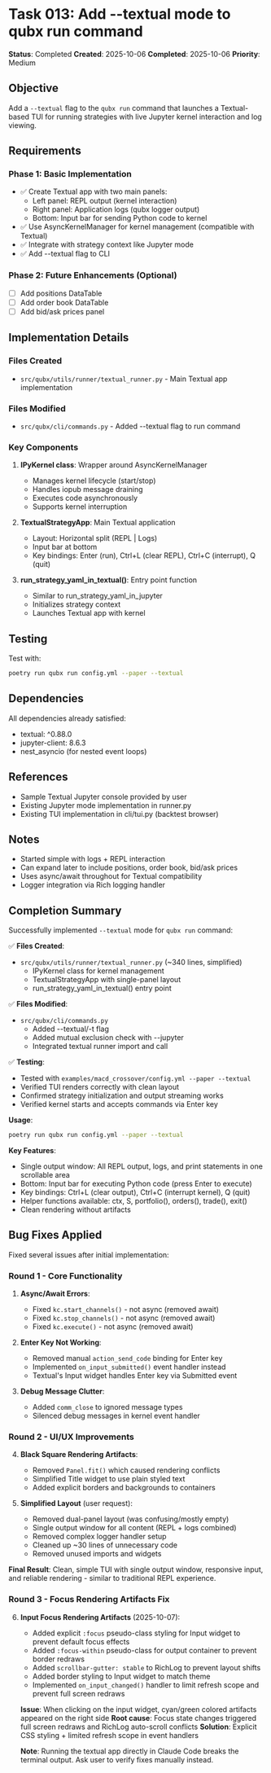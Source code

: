 # Task 013: Add --textual mode to qubx run command

**Status**: Completed
**Created**: 2025-10-06
**Completed**: 2025-10-06
**Priority**: Medium

## Objective

Add a `--textual` flag to the `qubx run` command that launches a Textual-based TUI for running strategies with live Jupyter kernel interaction and log viewing.

## Requirements

### Phase 1: Basic Implementation
- ✅ Create Textual app with two main panels:
  - Left panel: REPL output (kernel interaction)
  - Right panel: Application logs (qubx logger output)
  - Bottom: Input bar for sending Python code to kernel
- ✅ Use AsyncKernelManager for kernel management (compatible with Textual)
- ✅ Integrate with strategy context like Jupyter mode
- ✅ Add --textual flag to CLI

### Phase 2: Future Enhancements (Optional)
- [ ] Add positions DataTable
- [ ] Add order book DataTable
- [ ] Add bid/ask prices panel

## Implementation Details

### Files Created
- `src/qubx/utils/runner/textual_runner.py` - Main Textual app implementation

### Files Modified
- `src/qubx/cli/commands.py` - Added --textual flag to run command

### Key Components

1. **IPyKernel class**: Wrapper around AsyncKernelManager
   - Manages kernel lifecycle (start/stop)
   - Handles iopub message draining
   - Executes code asynchronously
   - Supports kernel interruption

2. **TextualStrategyApp**: Main Textual application
   - Layout: Horizontal split (REPL | Logs)
   - Input bar at bottom
   - Key bindings: Enter (run), Ctrl+L (clear REPL), Ctrl+C (interrupt), Q (quit)

3. **run_strategy_yaml_in_textual()**: Entry point function
   - Similar to run_strategy_yaml_in_jupyter
   - Initializes strategy context
   - Launches Textual app with kernel

## Testing

Test with:
```bash
poetry run qubx run config.yml --paper --textual
```

## Dependencies

All dependencies already satisfied:
- textual: ^0.88.0
- jupyter-client: 8.6.3
- nest_asyncio (for nested event loops)

## References

- Sample Textual Jupyter console provided by user
- Existing Jupyter mode implementation in runner.py
- Existing TUI implementation in cli/tui.py (backtest browser)

## Notes

- Started simple with logs + REPL interaction
- Can expand later to include positions, order book, bid/ask prices
- Uses async/await throughout for Textual compatibility
- Logger integration via Rich logging handler

## Completion Summary

Successfully implemented `--textual` mode for `qubx run` command:

✅ **Files Created**:
- `src/qubx/utils/runner/textual_runner.py` (~340 lines, simplified)
  - IPyKernel class for kernel management
  - TextualStrategyApp with single-panel layout
  - run_strategy_yaml_in_textual() entry point

✅ **Files Modified**:
- `src/qubx/cli/commands.py`
  - Added --textual/-t flag
  - Added mutual exclusion check with --jupyter
  - Integrated textual runner import and call

✅ **Testing**:
- Tested with `examples/macd_crossover/config.yml --paper --textual`
- Verified TUI renders correctly with clean layout
- Confirmed strategy initialization and output streaming works
- Verified kernel starts and accepts commands via Enter key

**Usage**:
```bash
poetry run qubx run config.yml --paper --textual
```

**Key Features**:
- Single output window: All REPL output, logs, and print statements in one scrollable area
- Bottom: Input bar for executing Python code (press Enter to execute)
- Key bindings: Ctrl+L (clear output), Ctrl+C (interrupt kernel), Q (quit)
- Helper functions available: ctx, S, portfolio(), orders(), trade(), exit()
- Clean rendering without artifacts

## Bug Fixes Applied

Fixed several issues after initial implementation:

### Round 1 - Core Functionality
1. **Async/Await Errors**:
   - Fixed `kc.start_channels()` - not async (removed await)
   - Fixed `kc.stop_channels()` - not async (removed await)
   - Fixed `kc.execute()` - not async (removed await)

2. **Enter Key Not Working**:
   - Removed manual `action_send_code` binding for Enter key
   - Implemented `on_input_submitted()` event handler instead
   - Textual's Input widget handles Enter key via Submitted event

3. **Debug Message Clutter**:
   - Added `comm_close` to ignored message types
   - Silenced debug messages in kernel event handler

### Round 2 - UI/UX Improvements
4. **Black Square Rendering Artifacts**:
   - Removed `Panel.fit()` which caused rendering conflicts
   - Simplified Title widget to use plain styled text
   - Added explicit borders and backgrounds to containers

5. **Simplified Layout** (user request):
   - Removed dual-panel layout (was confusing/mostly empty)
   - Single output window for all content (REPL + logs combined)
   - Removed complex logger handler setup
   - Cleaned up ~30 lines of unnecessary code
   - Removed unused imports and widgets

**Final Result**: Clean, simple TUI with single output window, responsive input, and reliable rendering - similar to traditional REPL experience.

### Round 3 - Focus Rendering Artifacts Fix

6. **Input Focus Rendering Artifacts** (2025-10-07):
   - Added explicit `:focus` pseudo-class styling for Input widget to prevent default focus effects
   - Added `:focus-within` pseudo-class for output container to prevent border redraws
   - Added `scrollbar-gutter: stable` to RichLog to prevent layout shifts
   - Added border styling to Input widget to match theme
   - Implemented `on_input_changed()` handler to limit refresh scope and prevent full screen redraws

   **Issue**: When clicking on the input widget, cyan/green colored artifacts appeared on the right side
   **Root cause**: Focus state changes triggered full screen redraws and RichLog auto-scroll conflicts
   **Solution**: Explicit CSS styling + limited refresh scope in event handlers

   **Note**: Running the textual app directly in Claude Code breaks the terminal output. Ask user to verify fixes manually instead.

